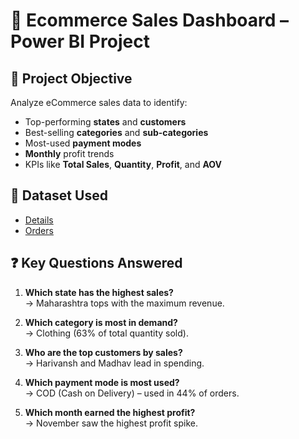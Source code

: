 # 🛒 Ecommerce Sales Dashboard – Power BI Project

## 📌 Project Objective
Analyze eCommerce sales data to identify:
- Top-performing **states** and **customers**
- Best-selling **categories** and **sub-categories**
- Most-used **payment modes**
- **Monthly** profit trends
- KPIs like **Total Sales**, **Quantity**, **Profit**, and **AOV**

## 📁 Dataset Used
- <a href="https://github.com/daxesh38/Ecommerce-Sales-Dashboard/blob/main/Details.csv">Details</a>
- <a href="https://github.com/daxesh38/Ecommerce-Sales-Dashboard/blob/main/Orders.csv">Orders</a>

## ❓ Key Questions Answered
1. **Which state has the highest sales?**  
   → Maharashtra tops with the maximum revenue.

2. **Which category is most in demand?**  
   → Clothing (63% of total quantity sold).

3. **Who are the top customers by sales?**  
   → Harivansh and Madhav lead in spending.

4. **Which payment mode is most used?**  
   → COD (Cash on Delivery) – used in 44% of orders.

5. **Which month earned the highest profit?**  
   → November saw the highest profit spike.
